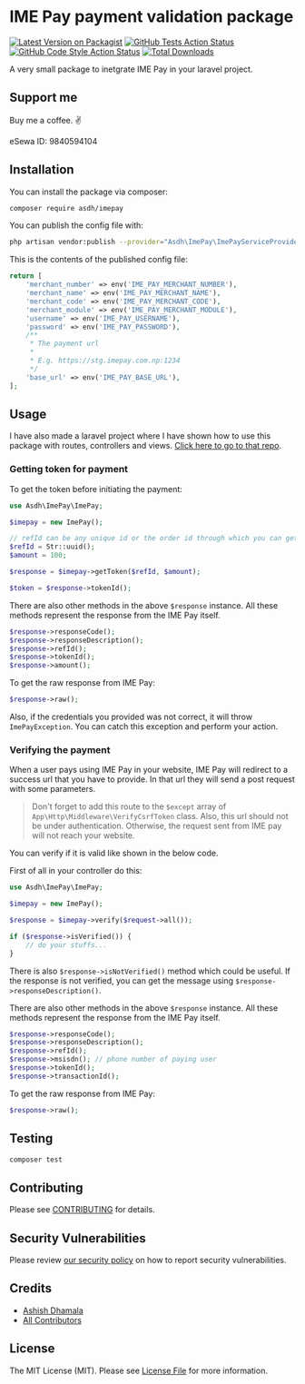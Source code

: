 # IME Pay payment validation package

[![Latest Version on Packagist](https://img.shields.io/packagist/v/asdh/imepay.svg?style=flat-square)](https://packagist.org/packages/asdh/imepay)
[![GitHub Tests Action Status](https://img.shields.io/github/workflow/status/asdh/imepay/run-tests?label=tests)](https://github.com/asdh/imepay/actions?query=workflow%3ATests+branch%3Amaster)
[![GitHub Code Style Action Status](https://img.shields.io/github/workflow/status/asdh/imepay/Check%20&%20fix%20styling?label=code%20style)](https://github.com/asdh/imepay/actions?query=workflow%3A"Check+%26+fix+styling"+branch%3Amaster)
[![Total Downloads](https://img.shields.io/packagist/dt/asdh/imepay.svg?style=flat-square)](https://packagist.org/packages/asdh/imepay)

A very small package to inetgrate IME Pay in your laravel project.

## Support me
Buy me a coffee. :v:

eSewa ID: 9840594104

## Installation

You can install the package via composer:

```bash
composer require asdh/imepay
```

You can publish the config file with:

```bash
php artisan vendor:publish --provider="Asdh\ImePay\ImePayServiceProvider" --tag="imepay-config"
```

This is the contents of the published config file:

```php
return [
    'merchant_number' => env('IME_PAY_MERCHANT_NUMBER'),
    'merchant_name' => env('IME_PAY_MERCHANT_NAME'),
    'merchant_code' => env('IME_PAY_MERCHANT_CODE'),
    'merchant_module' => env('IME_PAY_MERCHANT_MODULE'),
    'username' => env('IME_PAY_USERNAME'),
    'password' => env('IME_PAY_PASSWORD'),
    /**
     * The payment url
     *
     * E.g. https://stg.imepay.com.np:1234
     */
    'base_url' => env('IME_PAY_BASE_URL'),
];
```

## Usage

I have also made a laravel project where I have shown how to use this package with routes, controllers and views. [Click here to go to that repo](https://github.com/AshishDhamalaAD/imepay-laravel-usage).

### Getting token for payment

To get the token before initiating the payment:

```php
use Asdh\ImePay\ImePay;

$imepay = new ImePay();

// refId can be any unique id or the order id through which you can get all the details of the order/product that the user is buying
$refId = Str::uuid();
$amount = 100;

$response = $imepay->getToken($refId, $amount);

$token = $response->tokenId();
```

There are also other methods in the above `$response` instance. All these methods represent the response from the IME Pay itself.

```php
$response->responseCode();
$response->responseDescription();
$response->refId();
$response->tokenId();
$response->amount();
```

To get the raw response from IME Pay:

```php
$response->raw();
```

Also, if the credentials you provided was not correct, it will throw `ImePayException`. You can catch this exception and perform your action.

### Verifying the payment

When a user pays using IME Pay in your website, IME Pay will redirect to a success url that you have to provide. In that url they will send a post request with some parameters.

> Don't forget to add this route to the `$except` array of  `App\Http\Middleware\VerifyCsrfToken` class. Also, this url should not be under authentication. Otherwise, the request sent from IME pay will not reach your website.

You can verify if it is valid like shown in the below code.

First of all in your controller do this:

```php
use Asdh\ImePay\ImePay;

$imepay = new ImePay();

$response = $imepay->verify($request->all());

if ($response->isVerified()) {
    // do your stuffs...
}
```

There is also `$response->isNotVerified()` method which could be useful. If the response is not verified, you can get the message using `$response->responseDescription()`.

There are also other methods in the above `$response` instance. All these methods represent the response from the IME Pay itself.

```php
$response->responseCode();
$response->responseDescription();
$response->refId();
$response->msisdn(); // phone number of paying user
$response->tokenId();
$response->transactionId();
```

To get the raw response from IME Pay:

```php
$response->raw();
```

## Testing

```bash
composer test
```

## Contributing

Please see [CONTRIBUTING](.github/CONTRIBUTING.md) for details.

## Security Vulnerabilities

Please review [our security policy](../../security/policy) on how to report security vulnerabilities.

## Credits

-   [Ashish Dhamala](https://github.com/AshishDhamala)
-   [All Contributors](../../contributors)

## License

The MIT License (MIT). Please see [License File](LICENSE.md) for more information.
